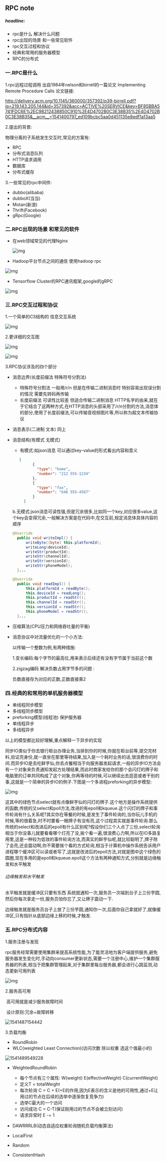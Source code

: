 ## RPC note

##### headline:

+ rpc是什么 解决什么问题
+ rpc出现的场景 和一些常见软件
+ rpc交互过程和协议
+ 经典和常用的服务器模型
+ RPC的分布式

### 一.RPC是什么

1.rpc远程过程调用 出自1984年nelson和birrell的一篇论文 Implementing Remote Procedure Calls 论文链接:

http://delivery.acm.org/10.1145/360000/357392/p39-birrell.pdf?ip=219.143.205.144&id=357392&acc=ACTIVE%20SERVICE&key=BF85BBA5741FDC6E%2EC98212438850C910%2E4D4702B0C3E38B35%2E4D4702B0C3E38B35&__acm__=1541400797_ed109bcbc5aa0d451135e8edf1a13aa5

2.提出的背景:

物理分离的子系统发生交互时,常见的方案有:

+ RPC
+ 分布式消息队列
+ HTTP请求调用
+ 数据库
+ 分布式缓存

3.一些常见的rpc中间件:

+ dubbo(alibaba)
+ dubboX(当当)
+ Motan(新浪)
+ Thrift(Facebook)
+ gRpc(Google)

### 二.RPC出现的场景 和常见的软件

+ 在web领域常见的代理Nginx

  ![img](https://user-gold-cdn.xitu.io/2018/5/31/163b41f9801d8800?imageView2/0/w/1280/h/960/format/webp/ignore-error/1)

+ Hadoop平台节点之间的通信 使用hadoop rpc

![img](https://user-gold-cdn.xitu.io/2018/5/31/163b45dc4e72d505?imageslim)

+ Tensorflow Cluster的RPC通讯框架,google的gRPC

![img](https://user-gold-cdn.xitu.io/2018/6/7/163d86e168946589?imageslim)



### 三.RPC交互过程和协议

1.一个简单的CS结构的 信息交互系统

![img](https://user-gold-cdn.xitu.io/2018/6/5/163cf789da84cb53?imageslim)

2.更详细的交互图

![img](https://user-gold-cdn.xitu.io/2018/5/31/163b4dcf06e0a780?imageslim)

![img](https://user-gold-cdn.xitu.io/2018/10/17/166802bd272e86a2?imageView2/0/w/1280/h/960/format/webp/ignore-error/1)

3.RPC协议涉及的四个部分

+ 消息边界(长度前缀法 特殊符号分割法)

  + 特殊符号分割法 一般用/r/n 但是在传输二进制消息时 特别容易出现误分割的情况 需要先转码再传输
  + 长度前缀法 可读性比较差 但适合传输二进制消息 HTTP名字的由来,就在于它结合了这两种方式,在HTTP消息的头部采用了/r/n分割的方法,消息体的部分,使用了长度前缀法,可以传输音视频图片等,所以称为超文本传输协议

+ 消息表示(二进制 文本) 同上

+ 消息结构(有模式 无模式)

  + 有模式:如json消息 可以通过key-value的形式看出内容和意义

  ```json
     [
           {
             "type": "home",
             "number": "212 555-1234"
           },
           {
             "type": "fax",
             "number": "646 555-4567"
           }
       ]
  
  ```

  ​	b.无模式:json消息可读性强,但是冗余很多,比如同一个key,对应很多value,这个key会变得冗余,一般解决方案是在代码中,在交互前,规定消息体具体内容的顺序

  ```java
  @Override
  	public void writeImpl() {
  		writeByte((byte) this.platformId);
  		writeLong(deviceId);
  		writeStr(productId);
  		writeStr(channelId);
  		writeStr(versionId);
  		writeStr(phoneModel);
  	}...
  
  @Override
  	public void readImpl() {
  		this.platformId = readByte();
  		this.deviceId = readLong();
  		this.productId = readStr();
  		this.channelId = readStr();
  		this.versionId = readStr();
  		this.phoneModel = readStr();
  	}...
  ```

+ 压缩算法(CPU压力和网络吞吐量的平衡)

+ 消息协议中对流量优化的一个小方法:

  以传输一个整数为例,有两种措施:

  1.变长编码:每个字节的最高位,用来表示后续还有没有字节属于当前这个数

  2.zigzag编码 解决负数占用字节多的问题 :

  负数直接存为对应的正数,正数直接乘2

### 四.经典的和常用的单机服务器模型

+ 单线程同步模型
+ 多线程同步模型
+ preforking模型(线程池) 保护服务器
+ 单线程异步
+ 多线程异步

以上的模型都比较好理解,重点解释一下异步的实现

同步IO类似于你去银行柜台办理业务,当排到你的时候,你就在柜台前等,提交完材料,验证完身份,就一直坐在那里等待结果,加入是一个耗时业务的话,很浪费你的时间.而异步IO是去吃鲜芋仙,你去点餐相当于向服务器发起请求,一般的异步IO方法会有一个对象来负责通知发起方处理结果,而此时商家发给你的那个会闪灯的牌子和电脑里的订单共同构成了这个对象,你再等待的时候,可以继续出去逛逛或者干别的事,这就是一个简单的异步IO的例子.下图是一个多进程preforking的异步模型:

![img](https://user-gold-cdn.xitu.io/2018/5/11/1634e13697d3b055?imageslim)



这其中的绿色节点select就有点像鲜芋仙的闪灯的牌子.这个地方是操作系统提供的函数,传统的又select和poll方法,改进的有epoll和kqueue.这个闪灯的牌子和事件轮询有什么关系呢?其实你在等餐的时候,是发生了事件轮询的,当你玩儿手机的时候,等的很着急,时不时要看一眼牌子有没有亮,这个过程其实就是事件轮询.那么传统的select和改进后的epoll有什么区别呢?假设你们三个人点了三份,select轮询相当于你没事儿就要看看哪个灯亮了没,挨个看一遍,很浪费心力啊,所以在IO多路复用里,这是一种较为低效的事件轮询方法,而真实的鲜芋仙呢,就比较聪明了,牌子除了会亮,还会震动啊,你不需要挨个看的方式轮询,相当于计算机中操作系统告诉用户进程哪个缓冲区可以读或者写了,这就是改进后的epoll方法,对就是图中这个绿色的圆圈,现在多用的是epoll和kqueue.epoll这个方法有两种通知方式,分别就是边缘触发和水平触发

###### 边缘触发和水平触发

水平触发就是缓冲区只要有东西 系统就通知一次,服务员一次端到台子上三份芋圆,然后你每次拿走一份,服务员怕你忘了,又让牌子震动一下.

边缘触发就是服务员台子上放了三份芋圆,通知你一次,后面你自己拿就好了,就像缓冲区,只有指针从底部边缘上移的时候,才触发.

### 五.RPC分布式内容

1.服务注册与发现

​	rpc服务经常需要使用集群来提高系统性能,为了能灵活地为客户端提供服务,避免服务器发生变化时,手动向consumer更新状态,需要一个注册中心,维护一个集群服务器的列表,相当于把集群管理起来,对于集群里每台服务器,都会进行心跳监测,动态更新可用列表

![img](http://oek9m2h2f.bkt.clouddn.com/RpcPubSub.png)

2.服务高可用

​	高可用就是减少服务故障时间

​	设计原则:冗余+故障转移

![1541487154442](C:\Users\Administrator\AppData\Roaming\Typora\typora-user-images\1541487154442.png)

3.负载均衡

+ RoundRobin
+ WLC(weighted Least Connection)(访问次数 除以权重 选这个值最小的)

![1541489549228](C:\Users\Administrator\AppData\Roaming\Typora\typora-user-images\1541489549228.png)

+ WeightedRoundRobin

  + 每个节点有三个属性: W(weight) E(effectiveWeight) C(currentWeight)
  + 定义T = totalWeight
  + 每次轮询 C = C + E(+E的作用,因为E表示的含义是他的可用性,通过+E让用过的节点在后续的选举中逐渐恢复竞争力)
  + 选举C最大的一个访问
  + 访问成功 C = C-T(保证刚用过的节点不会被立刻访问)
  + 请求异常时 E -= 1 

+ DAWRRRLB(动态自适应权重轮询随机负载均衡算法)

+ LocalFirst

+ Random

+ ConsistentHash





